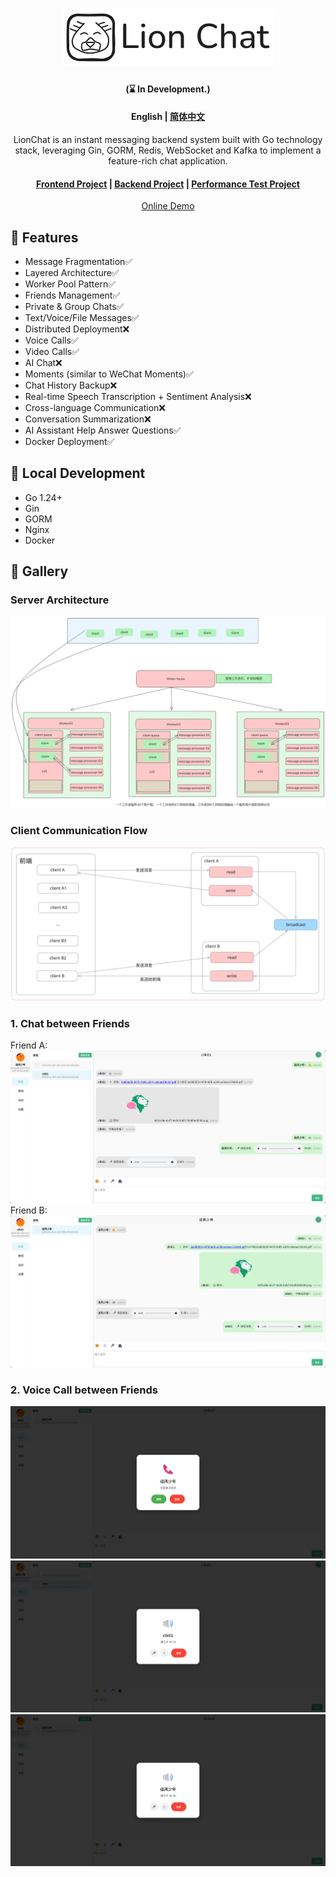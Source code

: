 <div align="center">

# ![resources/logo/lionchat.png](resources/logo/logo.png)
#### (⌛ In Development.)
#### English | [简体中文](https://github.com/kapbl/LionChat/blob/main/README.md)
LionChat is an instant messaging backend system built with Go technology stack, leveraging Gin, GORM, Redis, WebSocket and Kafka to implement a feature-rich chat application.
#### [Frontend Project](https://github.com/kapbl/LionChat-Fronted) | [Backend Project](https://github.com/kapbl/LionChat) | [Performance Test Project](https://github.com/kapbl/Lion-Chat-Test)
[Online Demo](http://62.234.192.227:8080/) 

</div>


## 🎯 Features
- Message Fragmentation✅
- Layered Architecture✅
- Worker Pool Pattern✅
- Friends Management✅
- Private & Group Chats✅
- Text/Voice/File Messages✅
- Distributed Deployment❌
- Voice Calls✅
- Video Calls✅
- AI Chat❌
- Moments (similar to WeChat Moments)✅
- Chat History Backup❌
- Real-time Speech Transcription + Sentiment Analysis❌
- Cross-language Communication❌
- Conversation Summarization❌
- AI Assistant Help Answer Questions✅
- Docker Deployment✅
## 🎐 Local Development
- Go 1.24+
- Gin
- GORM
- Nginx
- Docker
## 🦁 Gallery
### Server Architecture
![Server Architecture](resources/logo/Untitled-2025-08-07-1051.png)
### Client Communication Flow
![Communication Process between Clients](resources/logo/客户端之间的通信过程.svg)
### 1. Chat between Friends
Friend A:
![Chat 1](resources/assest/57d8e366a96b0678301d3c98df8eea4a.png)
Friend B:
![Chat 2](resources/assest/7ee1812a213af185fca6a3a361148511.png)
### 2. Voice Call between Friends
![Call 1](resources/assest/4c20b36be80f9d92ed6b98bfdb1558ab.png)
![Call 2](resources/assest/2ca35e8a20cefe905b77c1ba4407d9fb.png)
![Call Status](resources/assest/de143ed179263b8084b09d438c5db8ce.png)
